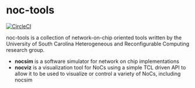 # noc-tools

[![CircleCI](https://circleci.com/gh/HeRCLab/nocsim.svg?style=svg)](https://circleci.com/gh/HeRCLab/nocsim)

noc-tools is a collection of network-on-chip oriented tools written by the
University of South Carolina Heterogeneous and Reconfigurable Computing
research group.

* **nocsim** is a software simulator for network on chip implementations
* **nocviz** is a visualization tool for NoCs using a simple TCL driven API to
  allow it to be used to visualize or control a variety of NoCs, including
  nocsim
